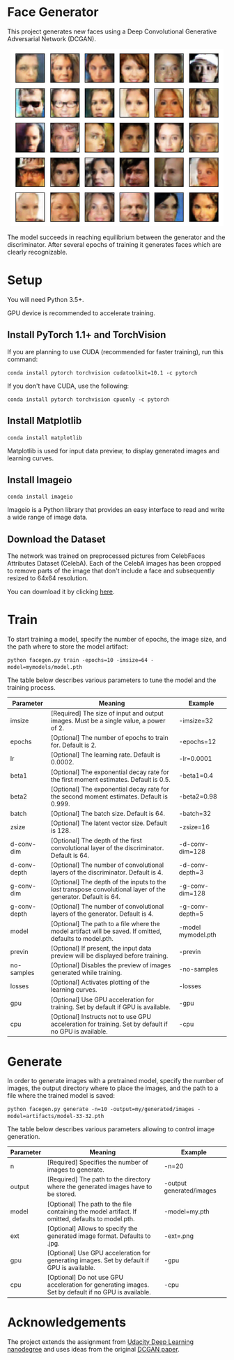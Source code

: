 # Face Generator
This project generates new faces using a Deep Convolutional Generative Adversarial Network (DCGAN). 

<div align="center">
<img src="./generated_samples_preview.png">
</div>

The model succeeds in reaching equilibrium between the generator and the discriminator. After several epochs of training it generates faces which are clearly recognizable.

# Setup

You will need Python 3.5+. 

GPU device is recommended to accelerate training. 

## Install PyTorch 1.1+ and TorchVision

If you are planning to use CUDA (recommended for faster training), run this command:

```
conda install pytorch torchvision cudatoolkit=10.1 -c pytorch
```

If you don't have CUDA, use the following:

```
conda install pytorch torchvision cpuonly -c pytorch
```

## Install Matplotlib

```
conda install matplotlib
```
Matplotlib is used for input data preview, to display generated images and learning curves.


## Install Imageio

```
conda install imageio
```

Imageio is a Python library that provides an easy interface to read and write a wide range of image data.


## Download the Dataset

The network was trained on preprocessed pictures from CelebFaces Attributes Dataset (CelebA). Each of the CelebA images has been cropped to remove parts of the image that don't include a face and subsequently resized to 64x64 resolution.

You can download it by clicking [here](https://s3.amazonaws.com/video.udacity-data.com/topher/2018/November/5be7eb6f_processed-celeba-small/processed-celeba-small.zip).



# Train

To start training a model, specify the number of epochs, the image size, and the path where to store the model artifact:

```
python facegen.py train -epochs=10 -imsize=64 -model=mymodels/model.pth
```

The table below describes various parameters to tune the model and the training process.

Parameter | Meaning | Example
------------ | ------ |-------
imsize | [Required] The size of input and output images. Must be a single value, a power of 2. | -imsize=32
epochs | [Optional] The number of epochs to train for. Default is 2. | -epochs=12
lr | [Optional] The learning rate. Default is 0.0002. | -lr=0.0001
beta1 | [Optional] The exponential decay rate for the first moment estimates. Default is 0.5. | -beta1=0.4
beta2 | [Optional] The exponential decay rate for the second moment estimates. Default is 0.999. | -beta2=0.98
batch | [Optional] The batch size. Default is 64. | -batch=32
zsize | [Optional] The latent vector size. Default is 128. | -zsize=16
d-conv-dim | [Optional] The depth of the first convolutional layer of the discriminator. Default is 64. | -d-conv-dim=128
d-conv-depth | [Optional] The number of convolutional layers of the discriminator. Default is 4. | -d-conv-depth=3
g-conv-dim | [Optional] The depth of the inputs to the *last* transpose convolutional layer of the generator. Default is 64. | -g-conv-dim=128
g-conv-depth | [Optional] The number of convolutional layers of the generator. Default is 4. | -g-conv-depth=5
model | [Optional] The path to a file where the model artifact will be saved. If omitted, defaults to model.pth. | -model mymodel.pth
previn | [Optional] If present, the input data preview will be displayed before training. | -previn
no-samples | [Optional] Disables the preview of images generated while training. | -no-samples
losses | [Optional] Activates plotting of the learning curves. | -losses
gpu | [Optional] Use GPU acceleration for training. Set by default if GPU is available. | -gpu
cpu | [Optional] Instructs not to use GPU acceleration for training. Set by default if no GPU is available. | -cpu


# Generate

In order to generate images with a pretrained model, specify the number of images, the output directory where to place the images, and the path to a file where the trained model is saved:

```
python facegen.py generate -n=10 -output=my/generated/images -model=artifacts/model-33-32.pth

```

The table below describes various parameters allowing to control image generation.

Parameter | Meaning | Example
------------ | ------ |-------
n | [Required] Specifies the number of images to generate. | -n=20
output | [Required] The path to the directory where the generated images have to be stored. | -output generated/images
model | [Optional] The path to the file containing the model artifact. If omitted, defaults to model.pth. | -model=my.pth
ext | [Optional] Allows to specify the generated image format. Defaults to .jpg. | -ext=.png
gpu | [Optional] Use GPU acceleration for generating images. Set by default if GPU is available. | -gpu
cpu | [Optional] Do not use GPU acceleration for generating images. Set by default if no GPU is available. | -cpu


# Acknowledgements

The project extends the assignment from [Udacity Deep Learning nanodegree](https://classroom.udacity.com/nanodegrees/nd101/parts/2ea78ff8-befd-4046-b06e-5327871b0748/modules/8f7e835f-8b60-416a-a0d7-596272f10abc/lessons/b2dc488f-9450-423c-9475-d9d28bbe8394/concepts/e82fd904-f919-4ea9-bc67-12c196d8e986) and uses ideas from the original [DCGAN paper](https://arxiv.org/pdf/1511.06434.pdf).